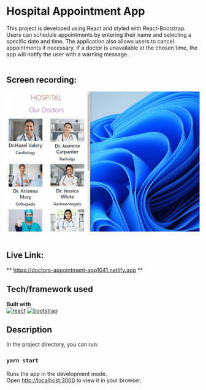 # Hospital Appointment App
This project is developed using React and styled with React-Bootstrap. Users can schedule appointments by entering their name and selecting a specific date and time. The application also allows users to cancel appointments if necessary. If a doctor is unavailable at the chosen time, the app will notify the user with a warning message. <br></br>
## Screen recording:
![Project snapshot](./hospital.gif) 
<br></br>

## Live Link:
** https://doctors-appointment-app1041.netlify.app **

## Tech/framework used
<b>Built with</b> <br>
<a href="#"><img src="https://w7.pngwing.com/pngs/403/269/png-transparent-react-react-native-logos-brands-in-colors-icon-thumbnail.png" alt="react" width="40"/></a> 
<a href="#"><img src="https://react-bootstrap.netlify.app/img/logo.svg" alt="bootstrap" width="40"/></a> 

## Description
In the project directory, you can run:
### `yarn start`
Runs the app in the development mode.\
Open [http://localhost:3000](http://localhost:3000) to view it in your browser.
